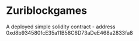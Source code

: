 # Zuriblockgames
A deployed simple solidity contract - address 0xd8b934580fcE35a11B58C6D73aDeE468a2833fa8
